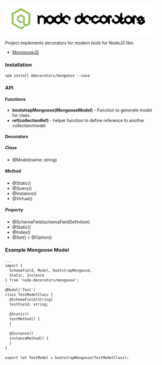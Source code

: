 ![Node Decorators](https://github.com/serhiisol/node-decorators/blob/master/decorators.png?raw=true)

Project implements decorators for modern tools for NodeJS like:
- [MongooseJS]

### Installation
```
npm install @decorators/mongoose --save
```

### API
#### Functions
* **bootstrapMongoose(MongooseModel)** - Function to generate model for class.
* **ref(collectionRef)** - helper function to define reference to another collection/model

#### Decorators
##### Class
* @Model(name: string)

##### Method
* @Static()
* @Query()
* @Instance()
* @Virtual()

##### Property
* @SchemaField(schemaFieldDefinition)
* @Static()
* @Index()
* @Set() = @Option()

### Example Mongoose Model
```
...
import {
  SchemaField, Model, bootstrapMongoose,
  Static, Instance
} from 'node-decorators/mongoose';
...
@Model('Test')
class TestModelClass {
  @SchemaField(String)
  testField: string;

  @Static()
  testMethod() {
  }

  @Instance()
  instanceMethod() {
  }
}

export let TestModel = bootstrapMongoose(TestModelClass);
```

[MongooseJS]:http://mongoosejs.com
